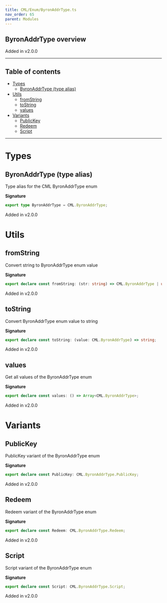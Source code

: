 ```yaml
---
title: CML/Enum/ByronAddrType.ts
nav_order: 65
parent: Modules
---
```


## ByronAddrType overview

Added in v2.0.0

---

<h2 class="text-delta">Table of contents</h2>

- [Types](#types)
  - [ByronAddrType (type alias)](#byronaddrtype-type-alias)
- [Utils](#utils)
  - [fromString](#fromstring)
  - [toString](#tostring)
  - [values](#values)
- [Variants](#variants)
  - [PublicKey](#publickey)
  - [Redeem](#redeem)
  - [Script](#script)

---

# Types

## ByronAddrType (type alias)

Type alias for the CML ByronAddrType enum

**Signature**

```ts
export type ByronAddrType = CML.ByronAddrType;
```

Added in v2.0.0

# Utils

## fromString

Convert string to ByronAddrType enum value

**Signature**

```ts
export declare const fromString: (str: string) => CML.ByronAddrType | undefined;
```

Added in v2.0.0

## toString

Convert ByronAddrType enum value to string

**Signature**

```ts
export declare const toString: (value: CML.ByronAddrType) => string;
```

Added in v2.0.0

## values

Get all values of the ByronAddrType enum

**Signature**

```ts
export declare const values: () => Array<CML.ByronAddrType>;
```

Added in v2.0.0

# Variants

## PublicKey

PublicKey variant of the ByronAddrType enum

**Signature**

```ts
export declare const PublicKey: CML.ByronAddrType.PublicKey;
```

Added in v2.0.0

## Redeem

Redeem variant of the ByronAddrType enum

**Signature**

```ts
export declare const Redeem: CML.ByronAddrType.Redeem;
```

Added in v2.0.0

## Script

Script variant of the ByronAddrType enum

**Signature**

```ts
export declare const Script: CML.ByronAddrType.Script;
```

Added in v2.0.0

